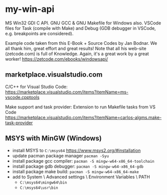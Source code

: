 # my-win-api
MS Win32 GDI C API. GNU GCC &amp; GNU Makefile for Windows also. VSCode files for Task (compile with Make) and Debug (GDB debugger in VSCode, e.g. breakpoints are considered).

Example code taken from this E-Book + Source Codes by Jan Bodnar. We all thank him, great effort and great results!
Note that all his web-site (zetcode.com) is full of Knowledge. Again, it's a great work by a great worker!
https://zetcode.com/ebooks/windowsapi/

## marketplace.visualstudio.com

C/C++ for Visual Studio Code: <br>
https://marketplace.visualstudio.com/items?itemName=ms-vscode.cpptools

Make support and task provider: Extension to run Makefile tasks from VS Code <br>
https://marketplace.visualstudio.com/items?itemName=carlos-algms.make-task-provider

## MSYS with MinGW (Windows)

- install MSYS to `C:\msys64` https://www.msys2.org/#installation
- update pacman package manager `pacman -Syu`
- install package gcc compiler: `pacman -S mingw-w64-x86_64-toolchain`
- install package gdb debugger: `pacman -S mingw-w64-x86_64-gdb`
- install package make build: `pacman -S mingw-w64-x86_64-make`
- add to System \ Advanced settings \ Environment Variables \ PATH
    * `C:\msys64\mingw64\bin`
    * `C:\msys64\usr\bin`

